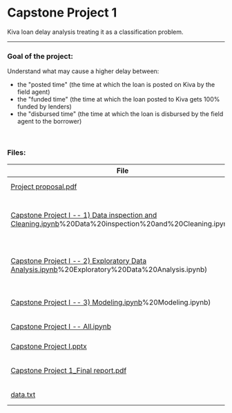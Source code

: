 # Capstone Project 1
Kiva loan delay analysis treating it as a classification problem.

---
### Goal of the project:
Understand what may cause a higher delay between:
* the "posted time" (the time at which the loan is posted on Kiva by the field agent)
* the "funded time" (the time at which the loan posted to Kiva gets 100% funded by lenders)
* the "disbursed time" (the time at which the loan is disbursed by the field agent to the borrower)

<br>

### Files:

| File                                                         |    Description                                   |
| ------------------------------------------------------------ | ----------------------------------------------   |
| [Project proposal.pdf](https://github.com/MigBap/Springboard-Capstone-Project-I/blob/master/Capstone%20Project%201_%20Project%20Proposal.pdf)                                         |       Project proposal                           |
| [Capstone Project I -- 1) Data inspection and Cleaning.ipynb](https://github.com/MigBap/Springboard-Capstone-Project-I/blob/master/Capstone%20Project%20I%20--%201)%20Data%20inspection%20and%20Cleaning.ipynb)  |       I part) Data inspection and Cleaning: code |
| [Capstone Project I -- 2) Exploratory Data Analysis.ipynb](https://github.com/MigBap/Springboard-Capstone-Project-I/blob/master/Capstone%20Project%20I%20--%202)%20Exploratory%20Data%20Analysis.ipynb)     |       II part) Exploratory Data Analysis: code   |
| [Capstone Project I -- 3) Modeling.ipynb](https://github.com/MigBap/Springboard-Capstone-Project-I/blob/master/Capstone%20Project%20I%20--%203)%20Modeling.ipynb)                      |       III part) Modeling: code                   |
| [Capstone Project I -- All.ipynb](https://github.com/MigBap/Springboard-Capstone-Project-I/blob/master/Capstone%20Project%20I%20--%20All.ipynb)                              |       All code in one file                       |
| [Capstone Project I.pptx](https://github.com/MigBap/Springboard-Capstone-Project-I/blob/master/Capstone%20Project%20I.pptx)                                      |       PowerPoint presentation                    |
| [Capstone Project 1_Final report.pdf](https://github.com/MigBap/Springboard-Capstone-Project-I/blob/master/Capstone%20Project%201_Final%20report.pdf)                          |       Final report: Word document                |
| [data.txt](https://github.com/MigBap/Springboard-Capstone-Project-I/blob/master/data.txt)                                                     |       link for the data used                     |
